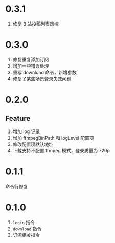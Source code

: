 # 0.3.1

1. 修复 B 站投稿列表风控

# 0.3.0

1. 修复重复添加订阅
2. 增加一些错误处理
3. 重写 download 命令，新增参数
4. 修复了某些场景登录失效问题

# 0.2.0

## Feature

1. 增加 log 记录
2. 增加 ffmpegBinPath 和 logLevel 配置项
3. 修改配置项默认地址
4. 下载支持不配置 ffmpeg 模式，登录质量为 720p

# 0.1.1

命令行修复

# 0.1.0

1. `login` 指令
2. `download` 指令
3. 订阅相关指令
